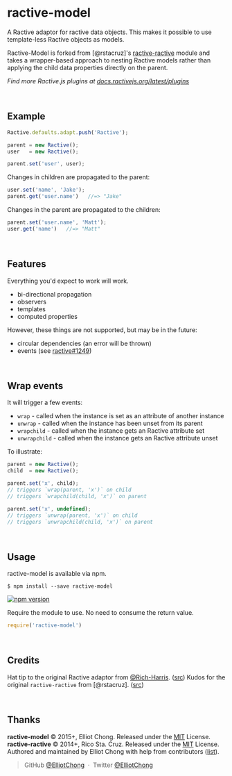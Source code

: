 # ractive-model

A Ractive adaptor for ractive data objects. This makes it possible to use template-less Ractive objects as models.

Ractive-Model is forked from [@rstacruz]'s [ractive-ractive](https://github.com/rstacruz/ractive-ractive) module and takes a wrapper-based approach to nesting Ractive models rather than applying the child data properties directly on the parent.

*Find more Ractive.js plugins at [docs.ractivejs.org/latest/plugins](http://docs.ractivejs.org/latest/plugins)*

<br>

## Example

```js
Ractive.defaults.adapt.push('Ractive');

parent = new Ractive();
user   = new Ractive();

parent.set('user', user);
```

Changes in children are propagated to the parent:

```js
user.set('name', 'Jake');
parent.get('user.name')   //=> "Jake"
```

Changes in the parent are propagated to the children:

```js
parent.set('user.name', 'Matt');
user.get('name')   //=> "Matt"
```

<br>

## Features

Everything you'd expect to work will work.

 * bi-directional propagation
 * observers
 * templates
 * computed properties

However, these things are not supported, but may be in the future:

 * circular dependencies (an error will be thrown)
 * events (see [ractive#1249])

<br>

## Wrap events

It will trigger a few events:

 * `wrap` - called when the instance is set as an attribute of another instance
 * `unwrap` - called when the instance has been unset from its parent
 * `wrapchild` - called when the instance gets an Ractive attribute set
 * `unwrapchild` - called when the instance gets an Ractive attribute unset

To illustrate:

```js
parent = new Ractive();
child  = new Ractive();

parent.set('x', child);
// triggers `wrap(parent, 'x')` on child
// triggers `wrapchild(child, 'x')` on parent

parent.set('x', undefined);
// triggers `unwrap(parent, 'x')` on child
// triggers `unwrapchild(child, 'x')` on parent
```

<br>

## Usage

ractive-model is available via npm.

    $ npm install --save ractive-model

[![npm version](http://img.shields.io/npm/v/ractive-model.svg?style=flat)](https://npmjs.org/package/ractive-model "View this project on npm")

Require the module to use. No need to consume the return value.

```js
require('ractive-model')
```

<br>

## Credits

Hat tip to the original Ractive adaptor from [@Rich-Harris].
([src](https://github.com/Rich-Harris/Ractive-plugins/blob/master/adaptors/Ractive.js))
Kudos for the original `ractive-ractive` from [@rstacruz].
([src](https://github.com/rstacruz/ractive-ractive))

<br>

## Thanks

**ractive-model** © 2015+, Elliot Chong. Released under the [MIT] License.<br>
**ractive-ractive** © 2014+, Rico Sta. Cruz. Released under the [MIT] License.<br>
Authored and maintained by Elliot Chong with help from contributors ([list][contributors]).

> GitHub [@ElliotChong](https://github.com/ElliotChong) &nbsp;&middot;&nbsp;
> Twitter [@ElliotChong](https://twitter.com/ElliotChong)

[MIT]: http://mit-license.org/
[contributors]: http://github.com/ElliotChong/ractive-model/contributors
[ractive#1249]: https://github.com/ractivejs/ractive/issues/1249
[@Rich-Harris]: https://github.com/Rich-Harris
